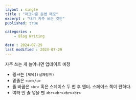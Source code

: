 ```yaml
---
layout : single
title : "마크다운 문법 메모"
excerpt : "내가 자주 쓰는 것만"
published: true

categories : 
    - Blog Writing

date : 2024-07-29
last modified : 2024-07-29
---
```

자주 쓰는 게 늘어나면 업데이트 예정

+ 링크는 `[제목](실제링크)`  
+ 밑줄은 `<u></u>`  
+ 줄 바꿈은 `<br>` 혹은 스페이스 두 번 후 엔터. 스페이스 쪽이 편하다.  
+ 여러 빈 줄 넣을 땐 `<br><br><br><br>`  
